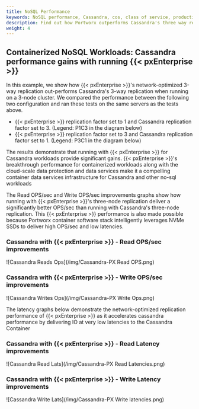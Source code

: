 ```yaml
---
title: NoSQL Performance
keywords: NoSQL performance, Cassandra, cos, class of service, production, performance, overhead, latency, Portworx Enterprise
description: Find out how Portworx outperforms Cassandra's three way replication when running on a 3-node cluster. See the demonstration for yourself!
weight: 4
---
```


## Containerized NoSQL Workloads: Cassandra performance gains with running {{< pxEnterprise >}}

In this example, we show how {{< pxEnterprise >}}'s network-optimized 3-way replication out-performs Cassandra's 3-way replication when running on a 3-node cluster. We compared the performance between the following two configuration and ran these tests on the same servers as the tests above.

 - {{< pxEnterprise >}} replication factor set to 1 and Cassandra replication factor set to 3. (Legend: P1C3 in the diagram below)
 - {{< pxEnterprise >}} replication factor set to 3 and Cassandra replication factor set to 1. (Legend: P3C1 in the diagram below)

The results demonstrate that running with {{< pxEnterprise >}} for Cassandra workloads provide significant gains. {{< pxEnterprise >}}'s breakthrough performance for containerized workloads along with the cloud-scale data protection and data services make it a compelling container data services infrastructure for Cassandra and other no-sql workloads

The Read OPS/sec and Write OPS/sec improvements graphs show how running with {{< pxEnterprise >}}'s three-node replication deliver a significantly better OPS/sec than running with Cassandra's three-node replication. This {{< pxEnterprise >}} performance is also made possible because Portworx container software stack intelligently leverages NVMe SSDs to deliver high OPS/sec and low latencies.

### Cassandra with {{< pxEnterprise >}} - Read OPS/sec improvements

![Cassandra Reads Ops](/img/Cassandra-PX Read OPS.png)

### Cassandra with {{< pxEnterprise >}} - Write OPS/sec improvements

![Cassandra Writes Ops](/img/Cassandra-PX Write Ops.png)

The latency graphs below demonstrate the network-optimized replication performance of {{< pxEnterprise >}} as it accelerates cassandra performance by delivering IO at very low latencies to the Cassandra Container

### Cassandra with {{< pxEnterprise >}} - Read Latency improvements

![Cassandra Read Lats](/img/Cassandra-PX Read Latencies.png)

### Cassandra with {{< pxEnterprise >}} - Write Latency improvements

![Cassandra Write Lats](/img/Cassandra-PX Write latencies.png)
